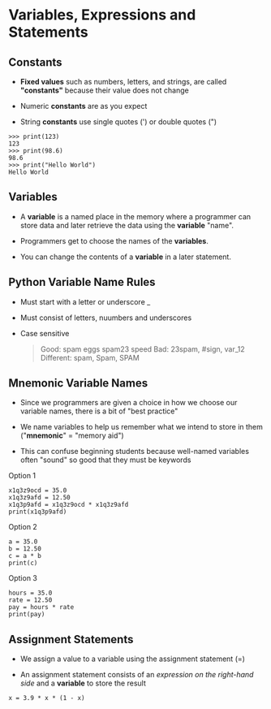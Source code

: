 # Variables, Expressions and Statements

## Constants

* **Fixed values** such as numbers, letters, and strings, are called **"constants"** because their value does not change

* Numeric **constants** are as you expect

* String **constants** use single quotes (') or double quotes (")

```
>>> print(123)
123
>>> print(98.6)
98.6
>>> print("Hello World")
Hello World
```

## Variables

* A **variable** is a named place in the memory where a programmer can store data and later retrieve the data using the **variable** "name".

* Programmers get to choose the names of the **variables**.

* You can change the contents of a **variable** in a later statement.

## Python Variable Name Rules

* Must start with a letter or underscore _
* Must consist of letters, nuumbers and underscores
* Case sensitive

  > Good: spam eggs spam23 speed
  > Bad: 23spam, #sign, var_12
  > Different: spam, Spam, SPAM

## Mnemonic Variable Names

* Since we programmers are given a choice in how we choose our variable names, there is a bit of "best practice"

* We name variables to help us remember what we intend to store in them ("**mnemonic**" = "memory aid")

* This can confuse beginning students because well-named variables often "sound" so good that they must be keywords

Option 1
```
x1q3z9ocd = 35.0
x1q3z9afd = 12.50
x1q3p9afd = x1q3z9ocd * x1q3z9afd
print(x1q3p9afd)
```

Option 2
```
a = 35.0
b = 12.50
c = a * b
print(c)
```

Option 3
```
hours = 35.0
rate = 12.50
pay = hours * rate
print(pay)
```

## Assignment Statements

* We assign a value to a variable using the assignment statement (=)

* An assignment statement consists of an *expression on the right-hand side* and a **variable** to store the result

```x = 3.9 * x * (1 - x)```
